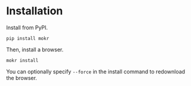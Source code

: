 # Installation

Install from PyPI.

```pip install mokr```

Then, install a browser.

```mokr install```

You can optionally specify `--force` in the install command to redownload the browser.

